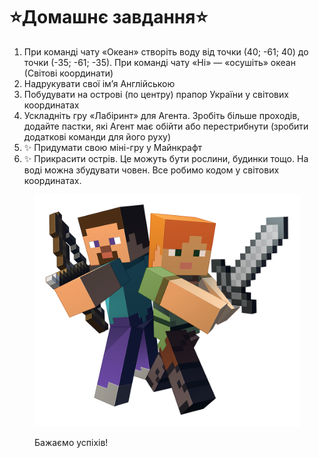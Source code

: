 # ⭐️Домашнє завдання⭐️

1. При команді чату «Океан» створіть воду від точки (40; -61; 40) до точки (-35; -61; -35). При команді чату «Ні» — «осушіть» океан (Світові координати)
2. Надрукувати свої ім’я Англійською
3. Побудувати на острові (по центру) прапор України у світових координатах
4. Ускладніть гру «Лабіринт» для Агента. Зробіть більше проходів, додайте пастки, які Агент має обійти або перестрибнути (зробити додаткові команди для його руху)&#x20;
5. ✨ Придумати свою міні-гру у Майнкрафт&#x20;
6. ✨ Прикрасити острів. Це можуть бути рослини, будинки тощо. На воді можна збудувати човен. Все робимо кодом у світових координатах.

<figure><img src=".gitbook/assets/image.png" alt=""><figcaption><p>Бажаємо успіхів!</p></figcaption></figure>
